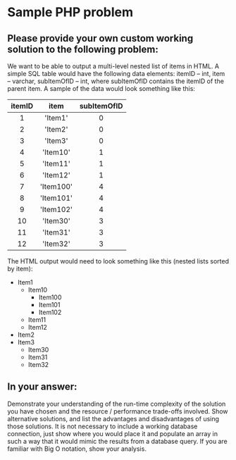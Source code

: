 # Sample PHP problem

## Please provide your own custom working solution to the following problem:

We want to be able to output a multi-level nested list of items in HTML. A simple SQL table would have the following data elements: itemID – int, item – varchar, subItemOfID – int, where subItemOfID contains the itemID of the parent item. A sample of the data would look something like this:


| itemID  |     item    | subItemOfID  |
|:-------:|:-----------:|:------------:|
|    1    |   'Item1'   |       0      |  
|    2    |  'Item2'    |       0      |  
|    3    |   'Item3'   |       0      |  
|    4    |   'Item10'  |       1      |  
|    5    |   'Item11'  |       1      |  
|    6    |   'Item12'  |       1      |  
|    7    |  'Item100'  |       4      |  
|    8    |  'Item101'  |       4      |  
|    9    |  'Item102'  |       4      |  
|    10   |   'Item30'  |       3      |  
|    11   |   'Item31'  |       3      |  
|    12   |   'Item32'  |       3      |


The HTML output would need to look something like this (nested lists sorted by item):
* Item1
  * Item10
    * Item100
    * Item101
    * Item102
  * Item11
  * Item12
* Item2
* Item3
  * Item30
  * Item31
  * Item32

## In your answer:
Demonstrate your understanding of the run-time complexity of the solution you have chosen and the resource / performance trade-offs involved.
Show alternative solutions, and list the advantages and disadvantages of using those solutions.
It is not necessary to include a working database connection, just show where you would place it and populate an array in such a way that it would mimic the results from a database query.
If you are familiar with Big O notation, show your analysis.
